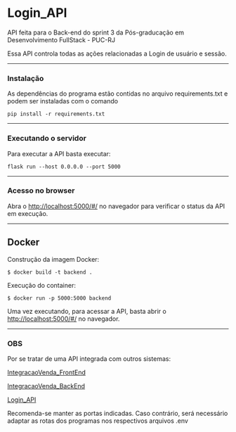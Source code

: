 # Login_API

API feita para o Back-end do sprint 3 da Pós-graducação em Desenvolvimento FullStack - PUC-RJ

Essa API controla todas as ações relacionadas a Login de usuário e sessão.

---
### Instalação

As dependências do programa estão contidas no arquivo requirements.txt e podem ser instaladas com o comando

```
pip install -r requirements.txt
```

---
### Executando o servidor


Para executar a API basta executar:

```
flask run --host 0.0.0.0 --port 5000
```
---
### Acesso no browser

Abra o [http://localhost:5000/#/](http://localhost:5000/#/) no navegador para verificar o status da API em execução.

---
## Docker

Construção da imagem Docker:

```
$ docker build -t backend .
```
Execução do container:

```
$ docker run -p 5000:5000 backend
```

Uma vez executando, para acessar a API, basta abrir o [http://localhost:5000/#/](http://localhost:5000/#/) no navegador.

---
### OBS

Por se tratar de uma API integrada com outros sistemas:

[IntegracaoVenda_FrontEnd](https://github.com/glgaspar/IntegracaoVenda_FrontEnd.git)

[IntegracaoVenda_BackEnd](https://github.com/glgaspar/IntegracaoVenda_BackEnd.git)

[Login_API](https://github.com/glgaspar/Login_API.git)

Recomenda-se manter as portas indicadas. Caso contrário, será necessário adaptar as rotas dos programas nos respectivos arquivos .env